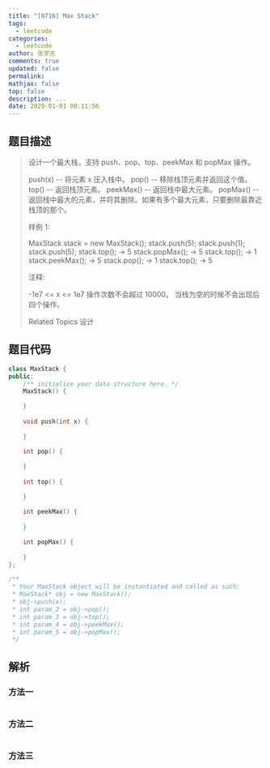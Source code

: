```yaml
---
title: "[0716] Max Stack"
tags:
  - leetcode
categories:
  - leetcode
author: 张学志
comments: true
updated: false
permalink:
mathjax: false
top: false
description: ...
date: 2020-01-01 00:11:56
---
```


## 题目描述

> 设计一个最大栈，支持 push、pop、top、peekMax 和 popMax 操作。 
> 
> 
> 
> 
> push(x) -- 将元素 x 压入栈中。 
> pop() -- 移除栈顶元素并返回这个值。 
> top() -- 返回栈顶元素。 
> peekMax() -- 返回栈中最大元素。 
> popMax() -- 返回栈中最大的元素，并将其删除。如果有多个最大元素，只要删除最靠近栈顶的那个。 
> 
> 
> 
> 
> 样例 1: 
> 
> MaxStack stack = new MaxStack();
> stack.push(5); 
> stack.push(1);
> stack.push(5);
> stack.top(); -> 5
> stack.popMax(); -> 5
> stack.top(); -> 1
> stack.peekMax(); -> 5
> stack.pop(); -> 1
> stack.top(); -> 5
> 
> 
> 
> 
> 注释: 
> 
> 
> -1e7 <= x <= 1e7 
> 操作次数不会超过 10000。 
> 当栈为空的时候不会出现后四个操作。 
> 
> 
> 
> Related Topics 设计

## 题目代码

```cpp
class MaxStack {
public:
    /** initialize your data structure here. */
    MaxStack() {
        
    }
    
    void push(int x) {
        
    }
    
    int pop() {
        
    }
    
    int top() {
        
    }
    
    int peekMax() {
        
    }
    
    int popMax() {
        
    }
};

/**
 * Your MaxStack object will be instantiated and called as such:
 * MaxStack* obj = new MaxStack();
 * obj->push(x);
 * int param_2 = obj->pop();
 * int param_3 = obj->top();
 * int param_4 = obj->peekMax();
 * int param_5 = obj->popMax();
 */
```

## 解析

### 方法一

```cpp

```

### 方法二

```cpp

```

### 方法三

```cpp

```

